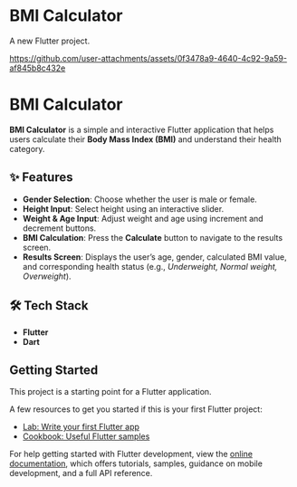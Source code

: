 # BMI Calculator

A new Flutter project.

https://github.com/user-attachments/assets/0f3478a9-4640-4c92-9a59-af845b8c432e


# BMI Calculator  

**BMI Calculator** is a simple and interactive Flutter application that helps users calculate their **Body Mass Index (BMI)** and understand their health category.  

## ✨ Features  
- **Gender Selection**: Choose whether the user is male or female.  
- **Height Input**: Select height using an interactive slider.  
- **Weight & Age Input**: Adjust weight and age using increment and decrement buttons.  
- **BMI Calculation**: Press the **Calculate** button to navigate to the results screen.  
- **Results Screen**: Displays the user’s age, gender, calculated BMI value, and corresponding health status (e.g., *Underweight, Normal weight, Overweight*).  

## 🛠️ Tech Stack  
- **Flutter**  
- **Dart**




## Getting Started

This project is a starting point for a Flutter application.

A few resources to get you started if this is your first Flutter project:

- [Lab: Write your first Flutter app](https://docs.flutter.dev/get-started/codelab)
- [Cookbook: Useful Flutter samples](https://docs.flutter.dev/cookbook)

For help getting started with Flutter development, view the
[online documentation](https://docs.flutter.dev/), which offers tutorials,
samples, guidance on mobile development, and a full API reference.

